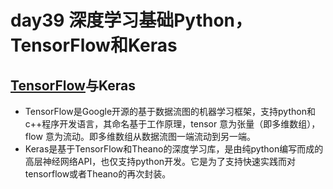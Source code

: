 # day39 深度学习基础Python，TensorFlow和Keras
## [TensorFlow](https://blog.51cto.com/zero01/2065598)与Keras
* TensorFlow是Google开源的基于数据流图的机器学习框架，支持python和c++程序开发语言，其命名基于工作原理，tensor 意为张量（即多维数组），flow 意为流动。即多维数组从数据流图一端流动到另一端。   
* Keras是基于TensorFlow和Theano的深度学习库，是由纯python编写而成的高层神经网络API，也仅支持python开发。它是为了支持快速实践而对tensorflow或者Theano的再次封装。   
